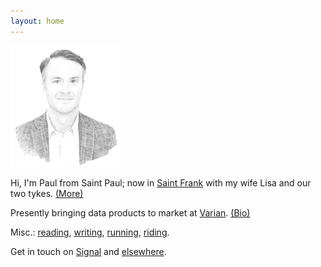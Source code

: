 ```yaml
---
layout: home
---
```


<!-- Google Tag Manager (noscript) -->
<noscript><iframe src="https://www.googletagmanager.com/ns.html?id=GTM-MMZNFRB"
height="0" width="0" style="display:none;visibility:hidden"></iframe></noscript>
<!-- End Google Tag Manager (noscript) -->

<img src="/assets/og/pmb.sketch.png" width="35%" height="35%">

Hi, I'm Paul from Saint Paul; now in [Saint Frank](/places/) with my wife Lisa and our two tykes. [(More)](/infobox/)

Presently bringing data products to market at <a href="https://varian.com" target="_blank">Varian</a>. [(Bio)](/bio/)

Misc.: [reading](/books/), [writing](/blog/), [running](/running/), [riding](/cycling/).

Get in touch on <a href="https://signal.org" target="_blank">Signal</a> and [elsewhere](/contact/).